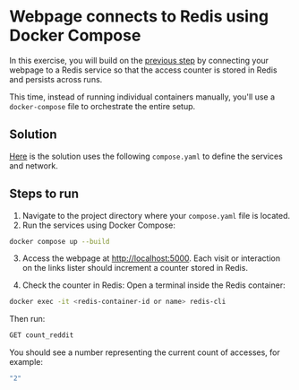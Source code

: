 # Webpage connects to Redis using Docker Compose

In this exercise, you will build on the [previous step](../3-webpage-communicates-with-redis/README.md) by connecting your webpage to a Redis service so that the access counter is stored in Redis and persists across runs.

This time, instead of running individual containers manually, you'll use a `docker-compose` file to orchestrate the entire setup.

## Solution

[Here](./compose.yaml) is the solution uses the following `compose.yaml` to define the services and network.

## Steps to run
1. Navigate to the project directory where your `compose.yaml` file is located.
2. Run the services using Docker Compose:
```bash
docker compose up --build
```
3. Access the webpage at [http://localhost:5000](http://localhost:5000). Each visit or interaction on the links lister should increment a counter stored in Redis.

4. Check the counter in Redis:
Open a terminal inside the Redis container:
```bash
docker exec -it <redis-container-id or name> redis-cli
```
Then run:
```bash
GET count_reddit
```
You should see a number representing the current count of accesses, for example:
```bash
"2"
```
